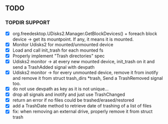 ## TODO

### TOPDIR SUPPORT
- [x] org.freedesktop.UDisks2.Manager.GetBlockDevices() + foreach block device -> get its mountpoint. If any, it means it is mounted.
- [x] Monitor Udisks2 for mounted/unmounted device
- [x] Load and call init_trash for each mounted fs
- [x] Properly implement "Trash directories" spec
- [x] Udisks2 monitor -> at every new mounted device, init_trash on it and send a TrashAdded signal with devpath
- [x] Udisks2 monitor -> for every unmounted device, remove it from inotify and remove it from struct trash_dirs *trash, Send a TrashRemoved signal too.
- [x] do not use devpath as key as it is not unique...
- [x] drop all signals and inotify and just use TrashChanged
- [X] return an error if no files could be trashed/erased/restored
- [x] add a TrashDate method to retrieve date of trashing of a list of files
- [x] fix: when removing an external drive, properly remove it from struct trash
